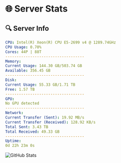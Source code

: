 # 🌐 Server Stats
## 🔍 Server Info
```yaml
CPU: Intel(R) Xeon(R) CPU E5-2699 v4 @ 1289.74GHz
CPU Usage: 0.70%
Cores: 44P | 88T
-----------------------------------
Memory:
Current Usage: 144.30 GB/503.74 GB
Available: 356.45 GB
-----------------------------------
Disk:
Current Usage: 55.33 GB/1.71 TB
Free: 1.57 TB
-----------------------------------
GPU:
No GPU detected
-----------------------------------
Network:
Current Transfer (Sent): 19.92 MB/s
Current Transfer (Received): 128.92 KB/s
Total Sent: 3.43 TB
Total Received: 49.33 GB
-----------------------------------
Uptime:
0d 22h 23m 0s
```
![GitHub Stats](https://img.shields.io/badge/Updated-2025-03-08_19:45:49-blue)